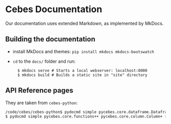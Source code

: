 # Cebes Documentation

Our documentation uses extended Markdown, as implemented by MkDocs.

## Building the documentation

- install MkDocs and themes: `pip install mkdocs mkdocs-bootswatch`
- `cd` to the `docs/` folder and run:

        $ mkdocs serve # Starts a local webserver: localhost:8000
        $ mkdocs build # Builds a static site in "site" directory
        
## API Reference pages

They are taken from `cebes-python`:

```bash
/code/cebes/cebes-python$ pydocmd simple pycebes.core.dataframe.Dataframe++ pycebes.core.dataframe.GroupedDataframe+ > dataframe_reference.md
$ pydocmd simple pycebes.core.functions++ pycebes.core.column.Column+ > dataframe_functions.md
```